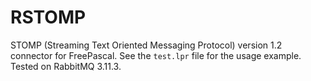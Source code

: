 # RSTOMP
STOMP (Streaming Text Oriented Messaging Protocol) version 1.2 connector for FreePascal. See the ```test.lpr``` file for the usage example. Tested on RabbitMQ 3.11.3.
